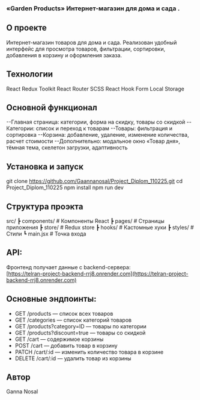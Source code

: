 ###  «Garden Products» Интернет-магазин для дома и сада .
 ## О проекте
Интернет-магазин товаров для дома и сада.
Реализован удобный интерфейс для просмотра товаров, фильтрации, сортировки, добавления в корзину и оформления заказа.
## Технологии
React
Redux Toolkit
React Router
SCSS
React Hook Form
Local Storage
## Основной функционал
--Главная страница: категории, форма на скидку, товары со скидкой
--Категории: список и переход к товарам
--Товары: фильтрация и сортировка
--Корзина: добавление, удаление, изменение количества, расчет стоимости
--Дополнительно: модальное окно «Товар дня», тёмная тема, скелетон загрузки, адаптивность

## Установка и запуск 
git clone https://github.com/Gaannanosal/Project_Diplom_110225.git
cd Project_Diplom_110225
npm install
npm run dev

## Структура проэкта 
src/
 ┣ components/    # Компоненты React
 ┣ pages/         # Страницы приложения
 ┣ store/         # Redux store
 ┣ hooks/         # Кастомные хуки
 ┣ styles/        # Стили
 ┗ main.jsx       # Точка входа
## API:
Фронтенд получает данные с backend-сервера:  
[https://telran-project-backend-rrj8.onrender.com](https://telran-project-backend-rrj8.onrender.com)

## Основные эндпоинты:
- GET /products — список всех товаров  
- GET /categories — список категорий товаров  
- GET /products?category=ID — товары по категории  
- GET /products?discount=true — товары со скидкой  
- GET /cart — содержимое корзины  
- POST /cart — добавить товар в корзину  
- PATCH /cart/:id — изменить количество товара в корзине  
- DELETE /cart/:id — удалить товар из корзины

## Автор
Ganna Nosal

